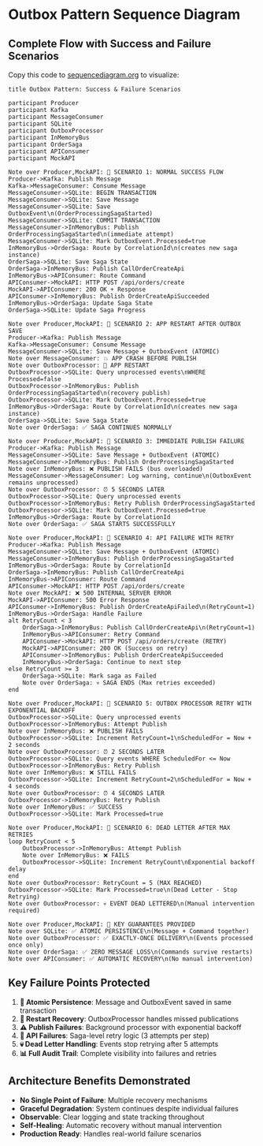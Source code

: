 # Outbox Pattern Sequence Diagram

## Complete Flow with Success and Failure Scenarios

Copy this code to [sequencediagram.org](https://sequencediagram.org) to visualize:

```
title Outbox Pattern: Success & Failure Scenarios

participant Producer
participant Kafka
participant MessageConsumer
participant SQLite
participant OutboxProcessor
participant InMemoryBus
participant OrderSaga
participant APIConsumer
participant MockAPI

Note over Producer,MockAPI: 🎯 SCENARIO 1: NORMAL SUCCESS FLOW
Producer->Kafka: Publish Message
Kafka->MessageConsumer: Consume Message
MessageConsumer->SQLite: BEGIN TRANSACTION
MessageConsumer->SQLite: Save Message
MessageConsumer->SQLite: Save OutboxEvent\n(OrderProcessingSagaStarted)
MessageConsumer->SQLite: COMMIT TRANSACTION
MessageConsumer->InMemoryBus: Publish OrderProcessingSagaStarted\n(immediate attempt)
MessageConsumer->SQLite: Mark OutboxEvent.Processed=true
InMemoryBus->OrderSaga: Route by CorrelationId\n(creates new saga instance)
OrderSaga->SQLite: Save Saga State
OrderSaga->InMemoryBus: Publish CallOrderCreateApi
InMemoryBus->APIConsumer: Route Command
APIConsumer->MockAPI: HTTP POST /api/orders/create
MockAPI->APIConsumer: 200 OK + Response
APIConsumer->InMemoryBus: Publish OrderCreateApiSucceeded
InMemoryBus->OrderSaga: Update Saga State
OrderSaga->SQLite: Update Saga Progress

Note over Producer,MockAPI: 🚨 SCENARIO 2: APP RESTART AFTER OUTBOX SAVE
Producer->Kafka: Publish Message
Kafka->MessageConsumer: Consume Message
MessageConsumer->SQLite: Save Message + OutboxEvent (ATOMIC)
Note over MessageConsumer: 💥 APP CRASH BEFORE PUBLISH
Note over OutboxProcessor: 🔄 APP RESTART
OutboxProcessor->SQLite: Query unprocessed events\nWHERE Processed=false
OutboxProcessor->InMemoryBus: Publish OrderProcessingSagaStarted\n(recovery publish)
OutboxProcessor->SQLite: Mark OutboxEvent.Processed=true
InMemoryBus->OrderSaga: Route by CorrelationId\n(creates new saga instance)
OrderSaga->SQLite: Save Saga State
Note over OrderSaga: ✅ SAGA CONTINUES NORMALLY

Note over Producer,MockAPI: 🚨 SCENARIO 3: IMMEDIATE PUBLISH FAILURE
Producer->Kafka: Publish Message
MessageConsumer->SQLite: Save Message + OutboxEvent (ATOMIC)
MessageConsumer->InMemoryBus: Publish OrderProcessingSagaStarted
Note over InMemoryBus: ❌ PUBLISH FAILS (bus overloaded)
MessageConsumer->MessageConsumer: Log warning, continue\n(OutboxEvent remains unprocessed)
Note over OutboxProcessor: ⏰ 5 SECONDS LATER
OutboxProcessor->SQLite: Query unprocessed events
OutboxProcessor->InMemoryBus: Retry Publish OrderProcessingSagaStarted
OutboxProcessor->SQLite: Mark OutboxEvent.Processed=true
InMemoryBus->OrderSaga: Route by CorrelationId
Note over OrderSaga: ✅ SAGA STARTS SUCCESSFULLY

Note over Producer,MockAPI: 🚨 SCENARIO 4: API FAILURE WITH RETRY
Producer->Kafka: Publish Message
MessageConsumer->SQLite: Save Message + OutboxEvent (ATOMIC)
MessageConsumer->InMemoryBus: Publish OrderProcessingSagaStarted
InMemoryBus->OrderSaga: Route by CorrelationId
OrderSaga->InMemoryBus: Publish CallOrderCreateApi
InMemoryBus->APIConsumer: Route Command
APIConsumer->MockAPI: HTTP POST /api/orders/create
Note over MockAPI: ❌ 500 INTERNAL SERVER ERROR
MockAPI->APIConsumer: 500 Error Response
APIConsumer->InMemoryBus: Publish OrderCreateApiFailed\n(RetryCount=1)
InMemoryBus->OrderSaga: Handle Failure
alt RetryCount < 3
    OrderSaga->InMemoryBus: Publish CallOrderCreateApi\n(RetryCount=1)
    InMemoryBus->APIConsumer: Retry Command
    APIConsumer->MockAPI: HTTP POST /api/orders/create (RETRY)
    MockAPI->APIConsumer: 200 OK (Success on retry)
    APIConsumer->InMemoryBus: Publish OrderCreateApiSucceeded
    InMemoryBus->OrderSaga: Continue to next step
else RetryCount >= 3
    OrderSaga->SQLite: Mark saga as Failed
    Note over OrderSaga: 💀 SAGA ENDS (Max retries exceeded)
end

Note over Producer,MockAPI: 🚨 SCENARIO 5: OUTBOX PROCESSOR RETRY WITH EXPONENTIAL BACKOFF
OutboxProcessor->SQLite: Query unprocessed events
OutboxProcessor->InMemoryBus: Attempt Publish
Note over InMemoryBus: ❌ PUBLISH FAILS
OutboxProcessor->SQLite: Increment RetryCount=1\nScheduledFor = Now + 2 seconds
Note over OutboxProcessor: ⏰ 2 SECONDS LATER
OutboxProcessor->SQLite: Query events WHERE ScheduledFor <= Now
OutboxProcessor->InMemoryBus: Retry Publish
Note over InMemoryBus: ❌ STILL FAILS
OutboxProcessor->SQLite: Increment RetryCount=2\nScheduledFor = Now + 4 seconds
Note over OutboxProcessor: ⏰ 4 SECONDS LATER
OutboxProcessor->InMemoryBus: Retry Publish
Note over InMemoryBus: ✅ SUCCESS
OutboxProcessor->SQLite: Mark Processed=true

Note over Producer,MockAPI: 🚨 SCENARIO 6: DEAD LETTER AFTER MAX RETRIES
loop RetryCount < 5
    OutboxProcessor->InMemoryBus: Attempt Publish
    Note over InMemoryBus: ❌ FAILS
    OutboxProcessor->SQLite: Increment RetryCount\nExponential backoff delay
end
Note over OutboxProcessor: RetryCount = 5 (MAX REACHED)
OutboxProcessor->SQLite: Mark Processed=true\n(Dead Letter - Stop Retrying)
Note over OutboxProcessor: 💀 EVENT DEAD LETTERED\n(Manual intervention required)

Note over Producer,MockAPI: 🎯 KEY GUARANTEES PROVIDED
Note over SQLite: ✅ ATOMIC PERSISTENCE\n(Message + Command together)
Note over OutboxProcessor: ✅ EXACTLY-ONCE DELIVERY\n(Events processed once only)
Note over OrderSaga: ✅ ZERO MESSAGE LOSS\n(Commands survive restarts)
Note over APIConsumer: ✅ AUTOMATIC RECOVERY\n(No manual intervention)
```

## Key Failure Points Protected

1. **🔐 Atomic Persistence**: Message and OutboxEvent saved in same transaction
2. **🔄 Restart Recovery**: OutboxProcessor handles missed publications
3. **⚠️ Publish Failures**: Background processor with exponential backoff
4. **🔁 API Failures**: Saga-level retry logic (3 attempts per step)
5. **💀 Dead Letter Handling**: Events stop retrying after 5 attempts
6. **📊 Full Audit Trail**: Complete visibility into failures and retries

## Architecture Benefits Demonstrated

- **No Single Point of Failure**: Multiple recovery mechanisms
- **Graceful Degradation**: System continues despite individual failures  
- **Observable**: Clear logging and state tracking throughout
- **Self-Healing**: Automatic recovery without manual intervention
- **Production Ready**: Handles real-world failure scenarios
